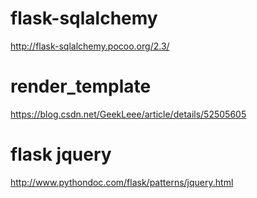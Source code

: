 # flask-sqlalchemy
http://flask-sqlalchemy.pocoo.org/2.3/

# render_template
https://blog.csdn.net/GeekLeee/article/details/52505605

# flask jquery
http://www.pythondoc.com/flask/patterns/jquery.html